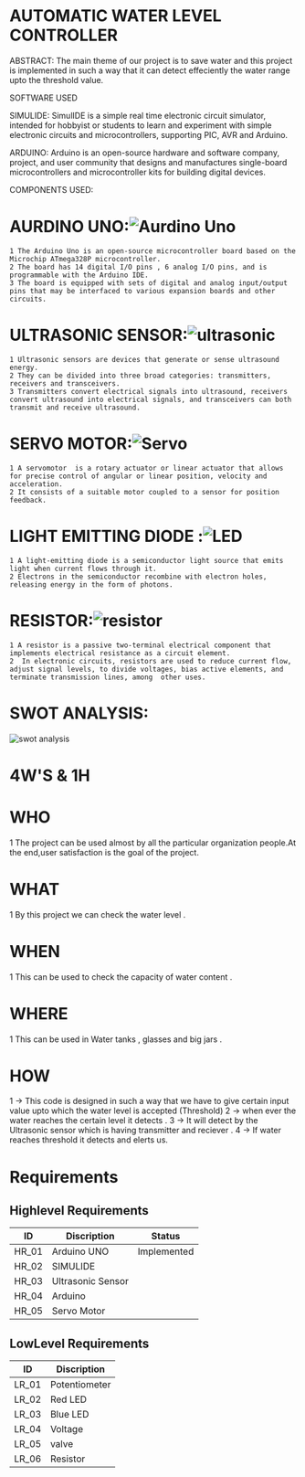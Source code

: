  # AUTOMATIC WATER LEVEL CONTROLLER
 
ABSTRACT:
          The main theme of our project is to save water and this project is implemented in such a way that it can detect effeciently the water range upto the threshold value. 
 
 SOFTWARE USED 
 
  SIMULIDE:
         SimulIDE is a simple real time electronic circuit simulator, intended for hobbyist or students to learn and experiment with simple electronic circuits and                         microcontrollers, supporting PIC, AVR and Arduino.
  
  ARDUINO:
         Arduino  is an open-source hardware and software company, project, and user community that designs and manufactures single-board microcontrollers and microcontroller                kits for building digital devices.


COMPONENTS USED:
 
   # AURDINO UNO:![Aurdino Uno](https://user-images.githubusercontent.com/98825305/155834209-1cbef921-552c-4883-a824-16d2d2a82ec6.jpg)
    1 The Arduino Uno is an open-source microcontroller board based on the Microchip ATmega328P microcontroller.
    2 The board has 14 digital I/O pins , 6 analog I/O pins, and is programmable with the Arduino IDE.
    3 The board is equipped with sets of digital and analog input/output pins that may be interfaced to various expansion boards and other circuits.
  
  # ULTRASONIC SENSOR:![ultrasonic](https://user-images.githubusercontent.com/98825305/155834347-4e81f3e8-27a9-4b02-acda-a7eb291d01d8.jpg)
    1 Ultrasonic sensors are devices that generate or sense ultrasound energy. 
    2 They can be divided into three broad categories: transmitters, receivers and transceivers.
    3 Transmitters convert electrical signals into ultrasound, receivers convert ultrasound into electrical signals, and transceivers can both transmit and receive ultrasound.
 
 # SERVO MOTOR:![Servo](https://user-images.githubusercontent.com/98825305/155834442-450020ff-6c11-45e7-aeb0-ddfc220dc88a.png)
    1 A servomotor  is a rotary actuator or linear actuator that allows for precise control of angular or linear position, velocity and acceleration.
    2 It consists of a suitable motor coupled to a sensor for position feedback. 
    
 # LIGHT EMITTING DIODE :![LED](https://user-images.githubusercontent.com/98825305/155835931-093b9ae9-2e57-434e-ad09-24834defe6e6.jpg)

    1 A light-emitting diode is a semiconductor light source that emits light when current flows through it.
    2 Electrons in the semiconductor recombine with electron holes, releasing energy in the form of photons.
 # RESISTOR:![resistor](https://user-images.githubusercontent.com/98825305/155836025-7d6c6960-078d-4946-8c7c-622c9c597555.jpg)

    1 A resistor is a passive two-terminal electrical component that implements electrical resistance as a circuit element.
    2  In electronic circuits, resistors are used to reduce current flow, adjust signal levels, to divide voltages, bias active elements, and terminate transmission lines, among  other uses.
    
 # SWOT ANALYSIS:
![swot analysis](https://user-images.githubusercontent.com/98825305/155835445-01b99fcc-7a03-420c-bcb7-4386b395585d.jpg)


   # 4W'S & 1H 
   
  # WHO
     
   1 The project can be used almost by all the particular organization people.At the end,user satisfaction is the goal of the project.
     
   # WHAT
   
   1 By this project we can check the water level .
      
   # WHEN
   
   1 This can be used to check the capacity of water content .
      
   # WHERE
   
   1  This can be used in Water tanks , glasses and big jars .
      
   # HOW
   
   1 -> This code is designed in such a way that we have to give certain input value upto which the water level is accepted (Threshold)
   2 ->  when ever the water reaches the certain level it detects .
   3 -> It will detect by the Ultrasonic sensor which is having transmitter and reciever .
   4 -> If water reaches threshold it detects and elerts us.
   
  

     
   
 
 # Requirements 
## Highlevel Requirements
|  ID  |   Discription  |Status|
|------|----------------|------|
| HR_01| Arduino UNO    |Implemented|
| HR_02| SIMULIDE|
| HR_03| Ultrasonic Sensor |
| HR_04| Arduino |
| HR_05| Servo Motor |

## LowLevel Requirements
|  ID  |   Discription  | 
|------|----------------|
| LR_01|  Potentiometer | 
| LR_02|  Red LED | 
| LR_03|  Blue LED | 
| LR_04| Voltage |
| LR_05|  valve|
| LR_06|  Resistor |

